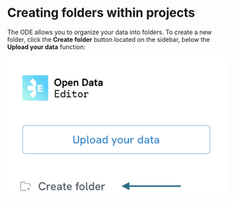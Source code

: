 # Creating folders within projects

The ODE allows you to organize your data into folders. To create a new folder, click the **Create folder** button located on the sidebar, below the **Upload your data** function:

![Create folder button](./assets/creating-folders/create-folder-button.png)
